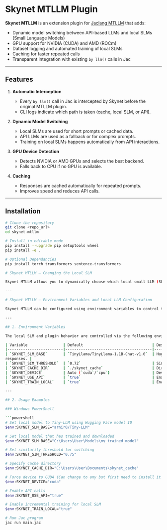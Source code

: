# Skynet MTLLM Plugin

**Skynet MTLLM** is an extension plugin for [Jaclang MTLLM](https://github.com/jaseci-labs/jaseci) that adds:

- Dynamic model switching between API-based LLMs and local SLMs (Small Language Models)
- GPU support for NVIDIA (CUDA) and AMD (ROCm)
- Dataset logging and automated training of local SLMs
- Caching for faster repeated calls
- Transparent integration with existing `by llm()` calls in Jac

---

## Features

1. **Automatic Interception**  
   - Every `by llm()` call in Jac is intercepted by Skynet before the original MTLLM plugin.
   - CLI logs indicate which path is taken (cache, local SLM, or API).

2. **Dynamic Model Switching**  
   - Local SLMs are used for short prompts or cached data.
   - API LLMs are used as a fallback or for complex prompts.
   - Training on local SLMs happens automatically from API interactions.

3. **GPU Device Detection**  
   - Detects NVIDIA or AMD GPUs and selects the best backend.
   - Falls back to CPU if no GPU is available.

4. **Caching**  
   - Responses are cached automatically for repeated prompts.
   - Improves speed and reduces API calls.

---

## Installation

```bash
# Clone the repository
git clone <repo_url>
cd skynet-mtllm

# Install in editable mode
pip install --upgrade pip setuptools wheel
pip install -e .

# Optional Dependancies
pip install torch transformers sentence-transformers

# Skynet MTLLM — Changing the Local SLM

Skynet MTLLM allows you to dynamically choose which local small LLM (SLM) to use for prompt handling and incremental training. By default, the plugin uses `TinyLlama/TinyLlama-1.1B-Chat-v1.0`, but you can configure any Hugging Face model installed locally or available via the Transformers library.

---

# Skynet MTLLM — Environment Variables and Local LLM Configuration

Skynet MTLLM can be configured using environment variables to control the behavior of local small language models (SLMs), API usage, caching, and device selection. Setting these variables allows you to customize how the plugin intercepts `by llm()` calls and gradually shifts to a local model.

---

## 1. Environment Variables

The local SLM and plugin behavior are controlled via the following environment variables:

| Variable                | Default                               | Description                                                                                                                         |
|-------------------------|---------------------------------------|-------------------------------------------------------------------------------------------------------------------------------------|
| `SKYNET_SLM_BASE`       | `TinyLlama/TinyLlama-1.1B-Chat-v1.0`  | Hugging Face model ID for the local SLM or file path for trained downloaded ones. The model is trained incrementally using API
responses. |
| `SKYNET_SIM_THRESHOLD`  | `0.72`                                | Similarity threshold for switching from API to local SLM. Once local SLM similarity exceeds this value, the plugin starts using it automatically. |
| `SKYNET_CACHE_DIR`      | `./skynet_cache`                      | Directory to store cached prompt-response pairs and incremental local SLM training data.                                            |
| `SKYNET_DEVICE`         | Auto (`cuda`/`cpu`)                   | Device to use for local SLM inference and training (`cpu`, `cuda`, `mps`, `rocm`).                                                  |
| `SKYNET_USE_API`        | `true`                                | Enable (`true`) or disable (`false`) API calls. Useful for offline mode or testing local models.                                    |
| `SKYNET_TRAIN_LOCAL`    | `true`                                | Enable (`true`) or disable (`false`) incremental training of the local SLM with API responses.                                      |

---

## 2. Usage Examples

### Windows PowerShell

```powershell
# Set local model to Tiny-LLM using Hugging Face model ID
$env:SKYNET_SLM_BASE="arnir0/Tiny-LLM"

# Set local model that has trained and downloaded
$env:SKYNET_SLM_BASE="C:\Users\User\Models\my_trained_model"

# Set similarity threshold for switching
$env:SKYNET_SIM_THRESHOLD="0.75"

# Specify cache directory
$env:SKYNET_CACHE_DIR="C:\Users\User\Documents\skynet_cache"

# Force device to CUDA (Can change to any but first need to install it sepratly)
$env:SKYNET_DEVICE="cuda"

# Enable API calls
$env:SKYNET_USE_API="true"

# Enable incremental training for local SLM
$env:SKYNET_TRAIN_LOCAL="true"

# Run Jac program
jac run main.jac




